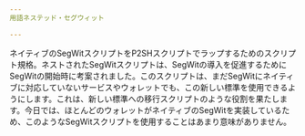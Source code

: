 ```yaml
---
用語ネステッド・セグウィット

---
```

ネイティブのSegWitスクリプトをP2SHスクリプトでラップするためのスクリプト規格。ネストされたSegWitスクリプトは、SegWitの導入を促進するためにSegWitの開始時に考案されました。このスクリプトは、まだSegWitにネイティブに対応していないサービスやウォレットでも、この新しい標準を使用できるようにします。これは、新しい標準への移行スクリプトのような役割を果たします。今日では、ほとんどのウォレットがネイティブのSegWitを実装しているため、このようなSegWitスクリプトを使用することはあまり意味がありません。